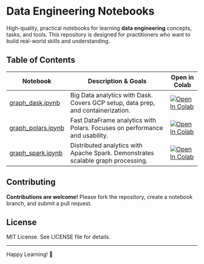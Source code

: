 # Data Engineering Notebooks

High-quality, practical notebooks for learning **data engineering** concepts, tasks, and tools. This repository is designed for practitioners who want to build real-world skills and understanding.

## Table of Contents

| Notebook                                                  | Description & Goals                                                              | Open in Colab                                                                                                                                                                    |
| --------------------------------------------------------- | -------------------------------------------------------------------------------- | -------------------------------------------------------------------------------------------------------------------------------------------------------------------------------- |
| [graph_dask.ipynb](notebooks/dask/graph_dask.ipynb)       | Big Data analytics with Dask. Covers GCP setup, data prep, and containerization. | [![Open In Colab](https://colab.research.google.com/assets/colab-badge.svg)](https://colab.research.google.com/github/YOUR_GITHUB_REPO_PATH/notebooks/dask/graph_dask.ipynb)     |
| [graph_polars.ipynb](notebooks/polars/graph_polars.ipynb) | Fast DataFrame analytics with Polars. Focuses on performance and usability.      | [![Open In Colab](https://colab.research.google.com/assets/colab-badge.svg)](https://colab.research.google.com/github/YOUR_GITHUB_REPO_PATH/notebooks/polars/graph_polars.ipynb) |
| [graph_spark.ipynb](notebooks/spark/graph_spark.ipynb)    | Distributed analytics with Apache Spark. Demonstrates scalable graph processing. | [![Open In Colab](https://colab.research.google.com/assets/colab-badge.svg)](https://colab.research.google.com/github/YOUR_GITHUB_REPO_PATH/notebooks/spark/graph_spark.ipynb)   |

## Contributing

**Contributions are welcome!** Please fork the repository, create a notebook branch, and submit a pull request.

## License

MIT License. See LICENSE file for details.

---

Happy Learning! 🚀
